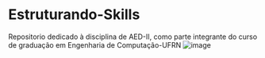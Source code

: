 # Estruturando-Skills
Repositorio dedicado à disciplina de AED-II, como parte integrante do curso de graduação em Engenharia de Computação-UFRN
![image](https://user-images.githubusercontent.com/102931554/227108425-3e99bbac-3691-442c-9499-0cfdf7c973c8.png)
